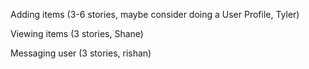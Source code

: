 Adding items (3-6 stories, maybe consider doing a User Profile, Tyler)

Viewing items (3 stories, Shane)

Messaging user (3 stories, rishan)
